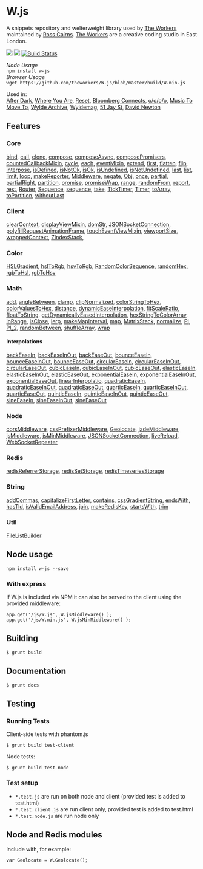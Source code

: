 # W.js

A snippets repository and welterweight library used by [The Workers](http://theworkers.net) maintained by [Ross Cairns](http://rosscairns.com/). [The Workers](http://theworkers.net) are a creative coding studio in East London. 

![](https://img.shields.io/npm/v/w-js.svg?style=flat)
![](https://img.shields.io/npm/dm/w-js.svg)
[![Build Status](https://travis-ci.org/theworkers/W.js.svg?branch=master)](https://travis-ci.org/theworkers/W.js)

_Node Usage_  
`npm install w-js`  
*Browser Usage*  
`wget https://github.com/theworkers/W.js/blob/master/build/W.min.js`

Used in:  
[After Dark](http://afterdark.io/),
[Where You Are](http://where-you-are.com/),
[Reset](http://www.bibliothequedesign.com/projects/branding/reset/),
[Bloomberg Connects](http://www.tate.org.uk/visit/tate-modern/things-to-do/bloomberg-connects-interactive-activities),
[o/o/o/o](http://o-o-o-o.co.uk/),
[Music To Move To](http://musictomoveto.co.uk/),
[Wylde Archive](http://archive.wyldemag.co.uk/),
[Wyldemag](http://archive.wyldemag.co.uk/),
[51 Jay St](http://51jayst.com/),
[David Newton](http://dnewton.com/)
 
## Features

### Core

[bind](core/bind.js),
[call](core/call.js),
[clone](core/clone.js),
[compose](core/compose.js),
[composeAsync](core/compose-async.js),
[composePromisers](core/compose-promisers.js),
[countedCallbackMixin](core/counted-callback-mixin.js),
[cycle](core/cycle.js),
[each](core/each.js),
[eventMixin](core/event-mixin.js),
[extend](core/extend.js),
[first](core/first.js),
[flatten](core/flatten.js),
[flip](core/flip.js),
[interpose](core/interpose.js),
[isDefined](core/is-defined.js),
[isNotOk](core/is-not-ok.js),
[isOk](core/is-ok.js),
[isUndefined](core/is-undefined.js),
[isNotUndefined](core/is-not-undefined.js),
[last](core/last.js),
[list](core/list.js),
[limit](core/limit.js),
[loop](core/loop.js),
[makeReporter](core/make-reporter.js),
[Middleware](core/middleware.js),
[negate](core/negate.js),
[Obj](core/object.js),
[once](core/once.js),
[partial](core/partial.js),
[partialRight](core/partial-right.js),
[partition](core/partition.js),
[promise](core/promise.js),
[promiseWrap](core/promiseWrap.js),
[range](core/range.js),
[randomFrom](core/random-from.js),
[report](core/report.js),
[rest](core/rest.js),
[Router](core/router.js),
[Sequence](core/sequence.js),
[sequence](core/sequence.js),
[take](core/take.js),
[TickTimer](core/tick-timer.js),
[Timer](core/timer.js),
[toArray](core/to-array.js),
[toPartition](core/to-partition.js),
[withoutLast](core/without-last.js)

### Client

[clearContext](client/clear-context.js),
[displayViewMixin](client/display-view-mixin.js),
[domStr](client/dom-str.js),
[JSONSocketConnection](client/json-socket-connection.js),
[polyfillRequestAnimationFrame](client/polyfill-request-animation-frame.js),
[touchEventViewMixin](client/touch-event-view-mixin.js),
[viewportSize](client/viewport-size.js),
[wrappedContext](client/wrapped-context.js),
[ZIndexStack](client/z-index-stack.js),

### Color

[HSLGradient](color/hsl-gradient.js),
[hslToRgb](color/hsl-to-rgb.js),
[hsvToRgb](color/hsv-to-rgb.js),
[RandomColorSequence](color/random-color-sequence.js),
[randomHex](color/random-hex.js),
[rgbToHsl](color/rgb-to-hsl.js),
[rgbToHsv](color/rgb-to-hsv.js)

### Math

[add](math/add.js),
[angleBetween](math/angle-between.js),
[clamp](math/clamp.js),
[clipNormalized](math/clip-normalized.js),
[colorStringToHex](math/color-string-to-hex.js),
[colorValuesToHex](math/color-values-to-hex.js),
[distance](math/distance.js),
[dynamicEaseInterpolation](math/dynamic-ease-interpolation.js),
[fitScaleRatio](math/fit-scale-ratio.js),
[floatToString](math/float-to-string.js),
[getDynamicallyEasedInterpolation](math/get-dynamically-eased-interpolation.js),
[hexStringToColorArray](math/hex-string-to-color-array.js),
[inRange](math/in-range.js),
[isClose](math/is-close.js),
[lerp](math/lerp.js),
[makeMapInterval](math/make-map-interval.js),
[map](math/map.js),
[MatrixStack](math/matrix-stack.js),
[normalize](math/normalize.js),
[PI](math/p-i.js),
[PI_2](math/pi-2.js),
[randomBetween](math/random-between.js),
[shuffleArray](math/shuffle-array.js),
[wrap](math/wrap.js)

#### Interpolations

[backEaseIn](math/interpolations/back-ease-in.js),
[backEaseInOut](math/interpolations/back-ease-in-out.js),
[backEaseOut](math/interpolations/back-ease-out.js),
[bounceEaseIn](math/interpolations/bounce-ease-in.js),
[bounceEaseInOut](math/interpolations/bounce-ease-in-out.js),
[bounceEaseOut](math/interpolations/bounce-ease-out.js),
[circularEaseIn](math/interpolations/circular-ease-in.js),
[circularEaseInOut](math/interpolations/circular-ease-in-out.js),
[circularEaseOut](math/interpolations/circular-ease-out.js),
[cubicEaseIn](math/interpolations/cubic-ease-in.js),
[cubicEaseInOut](math/interpolations/cubic-ease-in-out.js),
[cubicEaseOut](math/interpolations/cubic-ease-out.js),
[elasticEaseIn](math/interpolations/elastic-ease-in.js),
[elasticEaseInOut](math/interpolations/elastic-ease-in-out.js),
[elasticEaseOut](math/interpolations/elastic-ease-out.js),
[exponentialEaseIn](math/interpolations/exponential-ease-in.js),
[exponentialEaseInOut](math/interpolations/exponential-ease-in-out.js),
[exponentialEaseOut](math/interpolations/exponential-ease-out.js),
[linearInterpolatio](math/interpolations/linear-interpolatio.js),
[quadraticEaseIn](math/interpolations/quadratic-ease-in.js),
[quadraticEaseInOut](math/interpolations/quadratic-ease-in-out.js),
[quadraticEaseOut](math/interpolations/quadratic-ease-out.js),
[quarticEaseIn](math/interpolations/quartic-ease-in.js),
[quarticEaseInOut](math/interpolations/quartic-ease-in-out.js),
[quarticEaseOut](math/interpolations/quartic-ease-out.js),
[quinticEaseIn](math/interpolations/quintic-ease-in.js),
[quinticEaseInOut](math/interpolations/quintic-ease-in-out.js),
[quinticEaseOut](math/interpolations/quintic-ease-out.js),
[sineEaseIn](math/interpolations/sine-ease-in.js),
[sineEaseInOut](math/interpolations/sine-ease-in-out.js),
[sineEaseOut](math/interpolations/sine-ease-out.js)

### Node

[corsMiddleware](node/cors-middleware.js),
[cssPrefixerMiddleware](node/css-prefixer-middleware.js),
[Geolocate](node/geolocate.js),
[jadeMiddleware](node/jade-middleware.js),
[jsMiddleware](node/js-middleware.js),
[jsMinMiddleware](node/js-min-middleware.js),
[JSONSocketConnection](node/json-socket-connection.js),
[liveReload](node/live-reload.js),
[WebSocketRepeater](node/web-socket-repeater.js)

### Redis

[redisReferrerStorage](redis/redis-referrer-storage.js),
[redisSetStorage](redis/redis-set-storage.js),
[redisTimeseriesStorage](redis/redis-timeseries-storage.js)

### String

[addCommas](string/add-commas.js),
[capitalizeFirstLetter](string/capitalize-first-letter.js),
[contains](string/contains.js),
[cssGradientString](string/css-gradient-string.js),
[endsWith](string/ends-with.js),
[hasTld](string/has-tld.js),
[isValidEmailAddress](string/is-valid-email-address.js),
[join](string/join.js),
[makeRedisKey](string/make-redis-key.js),
[startsWith](string/starts-with.js),
[trim](string/trim.js)

### Util

[FileListBuilder](util/file-list-builder.js)

## Node usage

    npm install w-js --save

### With express

If W.js is included via NPM it can also be served to the client using the provided middleware:

	app.get('/js/W.js', W.jsMiddleware() );
	app.get('/js/W.min.js', W.jsMinMiddleware() );

## Building

    $ grunt build

## Documentation 

    $ grunt docs

## Testing

### Running Tests

Client-side tests with phantom.js

    $ grunt build test-client

Node tests:

    $ grunt build test-node

### Test setup

* `*.test.js` are run on both node and client (provided test is added to test.html)
* `*.test.client.js` are run client only, provided test is added to test.html
* `*.test.node.js` are run node only

## Node and Redis modules

Include with, for example:

    var Geolocate = W.Geolocate();
